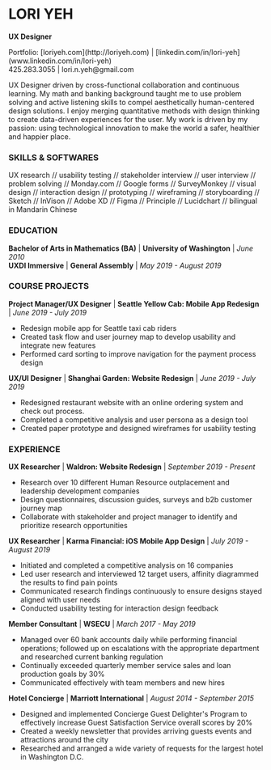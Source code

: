# **LORI YEH**
**UX Designer**

<div style="text-align: left"> Portfolio: [loriyeh.com](http://loriyeh.com) | [linkedin.com/in/lori-yeh](www.linkedin.com/in/lori-yeh) <br>
425.283.3055 | lori.n.yeh@gmail.com </div>
    
UX Designer driven by cross-functional collaboration and continuous learning. My math and banking background taught me to use problem solving and active listening skills to compel aesthetically human-centered design solutions. I enjoy merging quantitative methods with design thinking to create data-driven experiences for the user. My work is driven by my passion: using technological innovation to make the world a safer, healthier and happier place.

### SKILLS & SOFTWARES
UX research // usability testing // stakeholder interview // user interview // problem solving // Monday.com // Google forms // SurveyMonkey // visual design // interaction design // prototyping // wireframing // storyboarding // Sketch // InVison // Adobe XD // Figma // Principle // Lucidchart // bilingual in Mandarin Chinese

### EDUCATION
**Bachelor of Arts in Mathematics (BA)** | **University of Washington** | _June 2010_ <br>
**UXDI Immersive** | **General Assembly** | _May 2019 - August 2019_

### COURSE PROJECTS

**Project Manager/UX Designer** | **Seattle Yellow Cab: Mobile App Redesign** | _June 2019 - July 2019_
* Redesign mobile app for Seattle taxi cab riders
* Created task flow and user journey map to develop usability and integrate new features
* Performed card sorting to improve navigation for the payment process design

**UX/UI Designer** | **Shanghai Garden: Website Redesign** | _June 2019 - July 2019_
* Redesigned restaurant website with an online ordering system and check out process. 
* Completed a competitive analysis and user persona as a design tool
* Created paper prototype and designed wireframes for usability testing

### EXPERIENCE

**UX Researcher** | **Waldron: Website Redesign** | _September 2019 - Present_ 
* Research over 10 different Human Resource outplacement and leadership development companies 
* Design questionnaires, discussion guides, surveys and b2b customer journey map 
* Collaborate with stakeholder and project manager to identify and prioritize research opportunities

**UX Researcher** | **Karma Financial: iOS Mobile App Design** | _July 2019 - August 2019_
* Initiated and completed a competitive analysis on 16 companies
* Led user research and interviewed 12 target users, affinity diagrammed the results to find pain points 
* Communicated research findings continuously to ensure designs stayed aligned with user needs
* Conducted usability testing for interaction design feedback

**Member Consultant** | **WSECU** | _March 2017 - May 2019_
* Managed over 60 bank accounts daily while performing financial operations; followed up on escalations with the appropriate department and researched current banking regulation
* Continually exceeded quarterly member service sales and loan production goals by 30%
* Communicated effectively with team members and new hires 

**Hotel Concierge** | **Marriott International** | _August 2014 - September 2015_
* Designed and implemented Concierge Guest Delighter's Program to effectively increase Guest Satisfaction Service overall scores by 20%
* Created a weekly newsletter that provides arriving guests events and attractions around the city
* Researched and arranged a wide variety of requests for the largest hotel in Washington D.C.
